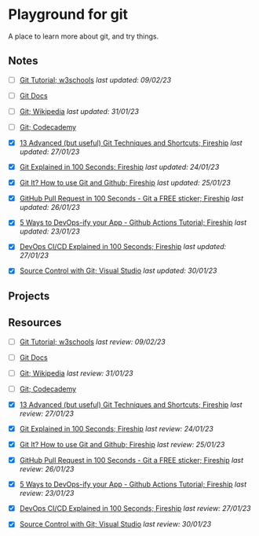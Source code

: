 # Playground for git

A place to learn more about git, and try things.

## Notes

- [ ] [Git Tutorial; w3schools](notes/git-tutorial--w3school.md) *last updated: 09/02/23*

- [ ] [Git Docs](notes/git-docs.md) 

- [ ] [Git; Wikipedia](notes/git--wikipedia.md) *last updated: 31/01/23*

- [ ] [Git; Codecademy](notes/git--codecademy.md)

- [x] [13 Advanced (but useful) Git Techniques and Shortcuts; Fireship](notes/13-advanced-(but-useful)-git-techniques-and-Shortcuts--fireship.md) *last updated: 27/01/23*

- [x] [Git Explained in 100 Seconds; Fireship](notes/git-explained-in-100-seconds--fireship.md) *last updated: 24/01/23*

- [x] [Git It? How to use Git and Github; Fireship](notes/git-it-how-to-use-git-and-github--fireship.md) *last updated: 25/01/23*

- [x] [GitHub Pull Request in 100 Seconds - Git a FREE sticker; Fireship](notes/github-pull-request-in-100-Seconds-git-a-free-sticker--fireship.md) *last updated: 26/01/23*

- [x] [5 Ways to DevOps-ify your App - Github Actions Tutorial; Fireship](notes/5-ways-to-devops-ify-your-app-github-actions-tutorial--fireship.md) *last updated: 23/01/23*

- [x] [DevOps CI/CD Explained in 100 Seconds; Fireship](notes/devops-ci-cd-explained-in-100-seconds--fireship.md) *last updated: 27/01/23*

- [x] [Source Control with Git; Visual Studio](notes/source-control-with-git--visual-studio.md) *last updated: 30/01/23*

## Projects

## Resources

- [ ] [Git Tutorial; w3schools](https://www.w3schools.com/git/default.asp) *last review: 09/02/23*

- [ ] [Git Docs](https://git-scm.com/docs)

- [ ] [Git; Wikipedia](https://en.wikipedia.org/wiki/Git) *last review: 31/01/23*

- [ ] [Git; Codecademy](https://www.codecademy.com/learn/learn-git)

- [x] [13 Advanced (but useful) Git Techniques and Shortcuts; Fireship](https://www.youtube.com/watch?v=ecK3EnyGD8o) *last review: 27/01/23*

- [x] [Git Explained in 100 Seconds; Fireship](https://www.youtube.com/watch?v=hwP7WQkmECE) *last review: 24/01/23*

- [x] [Git It? How to use Git and Github; Fireship](https://www.youtube.com/watch?v=HkdAHXoRtos) *last review: 25/01/23*

- [x] [GitHub Pull Request in 100 Seconds - Git a FREE sticker; Fireship](https://www.youtube.com/watch?v=8lGpZkjnkt4) *last review: 26/01/23*

- [x] [5 Ways to DevOps-ify your App - Github Actions Tutorial; Fireship](https://www.youtube.com/watch?v=eB0nUzAI7M8) *last review: 23/01/23*

- [x] [DevOps CI/CD Explained in 100 Seconds; Fireship](https://www.youtube.com/watch?v=scEDHsr3APg) *last review: 27/01/23*

- [x] [Source Control with Git; Visual Studio](https://code.visualstudio.com/docs/sourcecontrol/overview) *last review: 30/01/23*